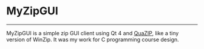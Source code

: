 # MyZipGUI

----------

MyZipGUI is a simple zip GUI client using Qt 4 and [QuaZIP][1], like a tiny version of WinZip. It was my work for C programming course design.


  [1]: http://sourceforge.net/projects/quazip/